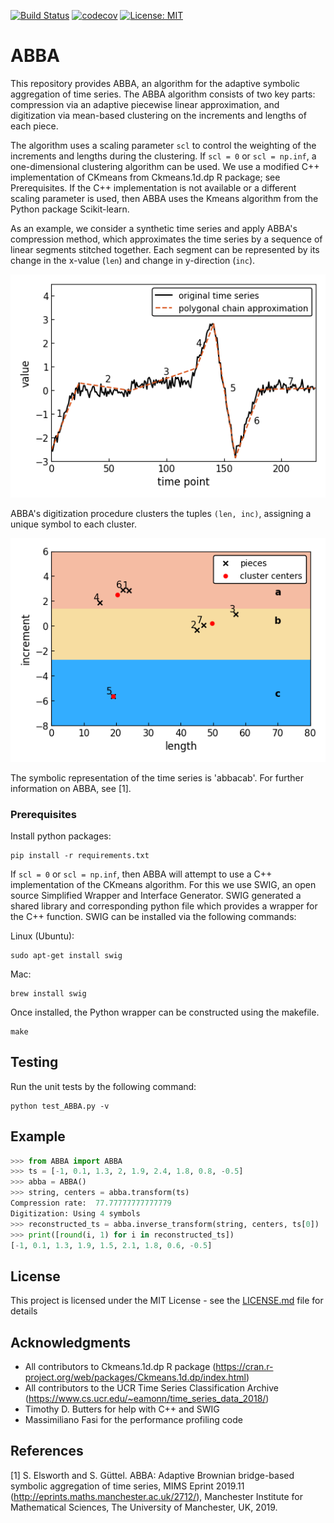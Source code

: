 [![Build Status](https://travis-ci.com/nla-group/ABBA.svg?branch=master)](https://travis-ci.com/nla-group/ABBA)
[![codecov](https://codecov.io/gh/nla-group/ABBA/branch/master/graph/badge.svg)](https://codecov.io/gh/nla-group/ABBA)
[![License: MIT](https://img.shields.io/badge/License-MIT-yellow.svg)](https://opensource.org/licenses/MIT)

# ABBA
This repository provides ABBA, an algorithm for the adaptive symbolic
aggregation of time series. The ABBA algorithm consists of two
key parts: compression via an adaptive piecewise linear approximation, and
digitization via mean-based clustering on the increments and lengths of each
piece.

The algorithm uses a scaling parameter `scl` to control the weighting of
the increments and lengths during the clustering.
If `scl = 0` or `scl = np.inf`, a one-dimensional clustering algorithm can be
used. We use a modified C++ implementation of CKmeans from Ckmeans.1d.dp R
package; see Prerequisites. If the C++ implementation is not available or a
different scaling parameter is used, then ABBA uses the Kmeans algorithm
from the Python package Scikit-learn.

As an example, we consider a synthetic time series and apply ABBA's compression
method, which approximates the time series by a sequence of linear segments
stitched together. Each segment can be represented by its change in the
x-value (`len`) and change in y-direction (`inc`).

![Compression](./paper/basic_example/compression.png)

ABBA's digitization procedure clusters the tuples `(len, inc)`,
assigning a unique symbol to each cluster.

![Digitization](./paper/basic_example/digitization0.png)

The symbolic representation of the time series is 'abbacab'. For further
information on ABBA, see [1].

### Prerequisites
Install python packages:
```
pip install -r requirements.txt
```

If `scl = 0` or `scl = np.inf`, then ABBA will attempt to use a C++ implementation
of the CKmeans algorithm. For this we use SWIG, an open source Simplified
Wrapper and Interface Generator. SWIG generated a shared library and
corresponding python file which provides a wrapper for the C++ function. SWIG
can be installed via the following commands:

Linux (Ubuntu):
```
sudo apt-get install swig
```

Mac:
```
brew install swig
```

Once installed, the Python wrapper can be constructed using the makefile.
```
make
```

## Testing
Run the unit tests by the following command:
```
python test_ABBA.py -v
```

## Example

```python
>>> from ABBA import ABBA
>>> ts = [-1, 0.1, 1.3, 2, 1.9, 2.4, 1.8, 0.8, -0.5]
>>> abba = ABBA()
>>> string, centers = abba.transform(ts)
Compression rate:  77.77777777777779
Digitization: Using 4 symbols
>>> reconstructed_ts = abba.inverse_transform(string, centers, ts[0])
>>> print([round(i, 1) for i in reconstructed_ts])
[-1, 0.1, 1.3, 1.9, 1.5, 2.1, 1.8, 0.6, -0.5]
```


## License

This project is licensed under the MIT License - see the [LICENSE.md](LICENSE.md)
file for details


## Acknowledgments

* All contributors to Ckmeans.1d.dp R package
(https://cran.r-project.org/web/packages/Ckmeans.1d.dp/index.html)
* All contributors to the UCR Time Series Classification Archive
(https://www.cs.ucr.edu/~eamonn/time_series_data_2018/)
* Timothy D. Butters for help with C++ and SWIG
* Massimiliano Fasi for the performance profiling code


## References

[1] S. Elsworth and S. Güttel. ABBA: Adaptive Brownian bridge-based symbolic
aggregation of time series, MIMS Eprint 2019.11 (<http://eprints.maths.manchester.ac.uk/2712/>),
Manchester Institute for Mathematical Sciences, The University of Manchester, UK, 2019.
